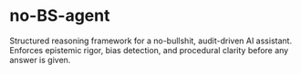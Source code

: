 # no-BS-agent
Structured reasoning framework for a no-bullshit, audit-driven AI assistant. Enforces epistemic rigor, bias detection, and procedural clarity before any answer is given.
